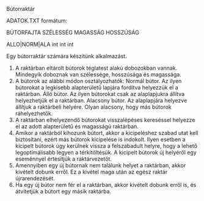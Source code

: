 Bútorraktár


ADATOK.TXT formátum:
 
BÚTORFAJTA     SZÉLESSÉG MAGASSÁG HOSSZÚSÁG 

ALLO|NORM|ALA       int       int    int


Egy bútorraktár számára készítünk alkalmazást.
1. A raktárban eltárolt bútorok téglatest alakú dobozokban vannak. Mindegyik
doboznak van szélessége, hosszúsága és magassága.
2. A bútorok az alábbi módon osztályozhatók:
 Normál bútor. Az ilyen bútorokat a legkisebb alapterületű lapjára fordítva
helyezzük el a raktárban.
 Álló bútor. Az ilyen bútorokat csak az alaplapjukra állítva helyezhetjük el a
raktárban.
 Alacsony bútor. Az alaplapjára helyezve állítjuk a raktárbeli helyére. Olyan
alacsony, hogy más bútorok ráhelyezhetők.
3. A raktárban elhelyezendő bútorokat visszalépéses kereséssel helyezze el az adott
alapterületű és magasságú raktárban.
4. Amikor a raktárból kihozunk bútort, akkor a kicipeléshez szabad utat kell
biztosítani, ezért más bútorok kicipelése is indokolt. Ilyen esetben a kicipelt
bútorok úgy kerülnek vissza a felszabadult helyre, hogy a lehető legoptimálisabb
legyen a térkitöltésük. A kicipelt bútorok új helyéről egy eseménnyel értesítjük a
raktárvezetőt.
5. Amennyiben egy új bútornak nem találunk helyet a raktárban, akkor kivételt
dobunk erről. Ez a kivétel maga után az egész raktár újrarendezését.
6. Ha egy új bútor nem fér el a raktárban, akkor kivételt dobunk erről is, és
átvitetjük a bútort egy másik raktárba.
